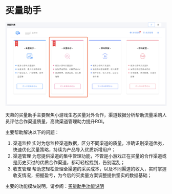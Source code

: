 # 买量助手

![](../.gitbook/assets/image%20%28153%29.png)

天幕的买量助手主要聚焦小游戏生态买量对外合作，渠道数据分析帮助流量采购人员评估合作渠道质量，高效渠道管理助力提升ROI。

主要帮助解决以下的问题：

1. 渠道监控 实时为您监控渠道数据，区分不同渠道的质量，准确识别渠道优劣，快速优化买量策略，持续为产品导入优质新增用户； 
2. 渠道管理  为您提供渠道的集中管理功能，不管是小游戏正在买量的合作渠道或是历史买过的优质合作渠道，都可轻松找到，告别混乱； 
3. 收支管理  帮助您轻松管理全渠道的采买成本，以及不同渠道的收入，实时掌握收支情况，把握盈亏，为今后的买卖量方案调整提供坚实的数据基础；

主要的功能模块说明，请参阅：[买量助手功能说明](main-features/)

